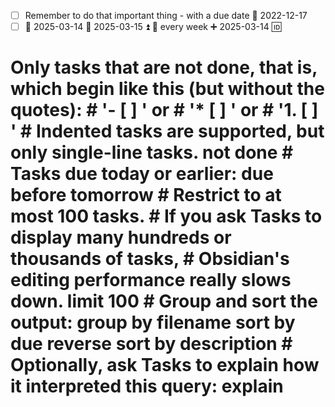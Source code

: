 - [ ] Remember to do that important thing - with a due date 📅 2022-12-17
- [ ] 📅 2025-03-14 🛫 2025-03-15 ⏫ 🔁 every week ➕ 2025-03-14 🆔

# Only tasks that are not done, that is, which begin like this (but without the quotes): # '- [ ] ' or # '* [ ] ' or # '1. [ ] ' # Indented tasks are supported, but only single-line tasks. not done # Tasks due today or earlier: due before tomorrow # Restrict to at most 100 tasks. # If you ask Tasks to display many hundreds or thousands of tasks, # Obsidian's editing performance really slows down. limit 100 # Group and sort the output: group by filename sort by due reverse sort by description # Optionally, ask Tasks to explain how it interpreted this query: explain